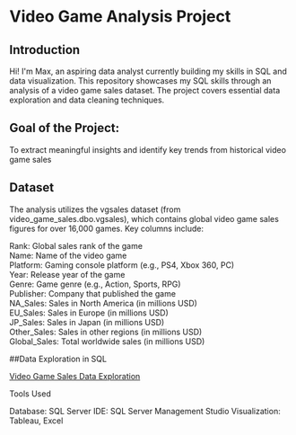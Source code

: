 # Video Game Analysis Project

## Introduction

Hi! I'm Max, an aspiring data analyst currently building my skills in SQL and data visualization.
This repository showcases my SQL skills through an analysis of a video game sales dataset. 
The project covers essential data exploration and data cleaning techniques.

## Goal of the Project:
To extract meaningful insights and identify key trends from historical video game sales

## Dataset

The analysis utilizes the vgsales dataset (from video_game_sales.dbo.vgsales), which contains global video game sales figures for over 16,000 games. Key columns include:

  Rank: Global sales rank of the game  
  Name: Name of the video game  
  Platform: Gaming console platform (e.g., PS4, Xbox 360, PC)  
  Year: Release year of the game  
  Genre: Game genre (e.g., Action, Sports, RPG)  
  Publisher: Company that published the game  
  NA_Sales: Sales in North America (in millions USD)  
  EU_Sales: Sales in Europe (in millions USD)  
  JP_Sales: Sales in Japan (in millions USD)  
  Other_Sales: Sales in other regions (in millions USD)  
  Global_Sales: Total worldwide sales (in millions USD)  

##Data Exploration in SQL

[Video Game Sales Data Exploration](sql_codes/video_game_sales_data_exploration.sql)

Tools Used

Database: SQL Server
IDE: SQL Server Management Studio
Visualization: Tableau, Excel
